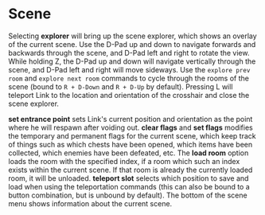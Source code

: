 # Scene

Selecting **explorer** will bring up the scene explorer, which shows an overlay
of the current scene. Use the D-Pad up and down to navigate forwards and
backwards through the scene, and D-Pad left and right to rotate the view. While
holding Z, the D-Pad up and down will navigate vertically through the scene,
and D-Pad left and right will move sideways. Use the `explore prev room` and
`explore next room` commands to cycle through the rooms of the scene (bound to
`R + D-Down` and `R + D-Up` by default). Pressing L will teleport Link to the
location and orientation of the crosshair and close the scene explorer.

**set entrance point** sets Link's current position and orientation as the
point where he will respawn after voiding out. **clear flags** and **set
flags** modifies the temporary and permanent flags for the current scene, which
keep track of things such as which chests have been opened, which items have
been collected, which enemies have been defeated, etc. The **load room** option
loads the room with the specified index, if a room which such an index exists
within the current scene. If that room is already the currently loaded room,
it will be unloaded. **teleport slot** selects which
position to save and load when using the teleportation commands (this can also
be bound to a button combination, but is unbound by default). The bottom of the
scene menu shows information about the current scene.
